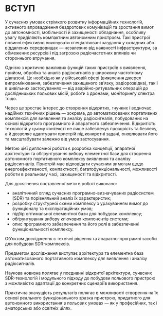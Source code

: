 # **ВСТУП**

У сучасних умовах стрімкого розвитку інформаційних технологій, активного впровадження бездротових комунікацій та зростання вимог до автономності, мобільності й захищеності обладнання, особливу увагу приділяють компактним автономним пристроям. Такі пристрої повинні ефективно виконувати спеціалізовані завдання у складних або віддалених середовищах — незалежно від наявності інфраструктури, за обмежених ресурсів і під загрозою радіочастотних впливів чи стороннього втручання.

Однією з критично важливих функцій таких пристроїв є виявлення, прийом, обробка та аналіз радіосигналів у широкому частотному діапазоні. Це необхідно як у військовій сфері (виявлення джерел випромінювання, забезпечення захищеного зв’язку, радіорозвідка), так і в цивільних застосуваннях — від аварійно-рятувальних операцій до дослідницьких польових місій, роботи з дронами, моніторингу спектра тощо.

Через це зростає інтерес до створення відкритих, гнучких і водночас надійних технічних рішень — зокрема, до автоматизованих портативних комплексів для виявлення та аналізу радіосигналів, побудованих на основі відкритого програмного й апаратного забезпечення. Відкритість технологій у цьому контексті не лише забезпечує прозорість та безпеку, а й дозволяє адаптувати пристрій під конкретні задачі, оновлювати його та масштабувати залежно від умов застосування.

Метою цієї дипломної роботи є розробка концепції, апаратної архітектури та обґрунтування вибору елементної бази для створення автономного портативного комплексу виявлення та аналізу радіосигналів. Пристрій має відповідати сучасним вимогам щодо енергоефективності, компактності, багатофункціональності, можливості роботи в реальному часі, захищеності та відкритості.

Для досягнення поставленої мети в роботі виконано:

* аналітичний огляд сучасних програмно-визначуваних радіосистем (SDR) та порівняльний аналіз їх характеристик;
* розробку структурної схеми комплексу з урахуванням вимог до функціоналу та експлуатаційних умов;
* підбір оптимальної елементної бази для побудови комплексу;
* обґрунтування вибору ключових компонентів системи;
* опис програмного забезпечення та його ролі в забезпеченні функціональності комплексу.

Об’єктом дослідження є технічні рішення та апаратно-програмні засоби для побудови SDR-комплексів.

Предметом дослідження виступає архітектура та елементна база автоматизованого портативного комплексу для виявлення і аналізу радіосигналів.

Наукова новизна полягає у поєднанні відкритої архітектури, сучасних SDR-технологій і модульного підходу до побудови польового пристрою з можливістю адаптації до конкретних сценаріїв використання.

Практична значущість результатів полягає в можливості створення на їх основі реального функціонального зразка пристрою, придатного для автономного використання в польових умовах — як у професійних, так і аматорських або освітніх цілях.
